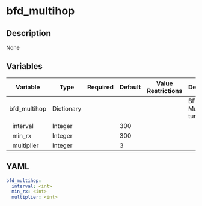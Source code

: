 # bfd_multihop

## Description

None

## Variables

| Variable | Type | Required | Default | Value Restrictions | Description |
| -------- | ---- | -------- | ------- | ------------------ | ----------- |
| bfd_multihop | Dictionary |  |  |  | BFD Multihop tunning |
| &nbsp;&nbsp;interval | Integer |  | 300 |  |  |
| &nbsp;&nbsp;min_rx | Integer |  | 300 |  |  |
| &nbsp;&nbsp;multiplier | Integer |  | 3 |  |  |

## YAML

```yaml
bfd_multihop:
  interval: <int>
  min_rx: <int>
  multiplier: <int>
```